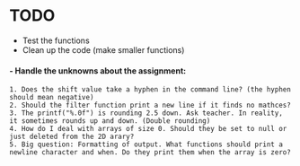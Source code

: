 # TODO
- Test the functions
- Clean up the code (make smaller functions)
#### - Handle the unknowns about the assignment:
    1. Does the shift value take a hyphen in the command line? (the hyphen should mean negative)
    2. Should the filter function print a new line if it finds no mathces?
    3. The printf("%.0f") is rounding 2.5 down. Ask teacher. In reality, it sometimes rounds up and down. (Double rounding)
    4. How do I deal with arrays of size 0. Should they be set to null or just deleted from the 2D arary?
    5. Big question: Formatting of output. What functions should print a newline character and when. Do they print them when the array is zero?